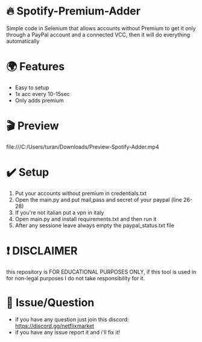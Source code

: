 # 🔥​ Spotify-Premium-Adder
Simple code in Selenium that allows accounts without Premium to get it only through a PayPal account and a connected VCC, then it will do everything automatically
# 🌍 Features
- Easy to setup
- 1x acc every 10-15sec
- Only adds premium
# 🎬 Preview
file:///C:/Users/turan/Downloads/Preview-Spotify-Adder.mp4
# ✔️ Setup
1. Put your accounts without premium in credentials.txt
2. Open the main.py and put mail,pass and secret of your paypal (line 26-28)
3. If you're not italian put a vpn in italy
5. Open main.py and install requirements.txt and then run it
6. After any sessione leave always empty the paypal_status.txt file
# ❗ DISCLAIMER
this repository is FOR EDUCATIONAL PURPOSES ONLY, if this tool is used in for non-legal purposes I do not take responsibility for it.
# 💭 Issue/Question
- if you have any question just join this discord: https://discord.gg/netflixmarket
- if you have any issue report it and i'll fix it!
